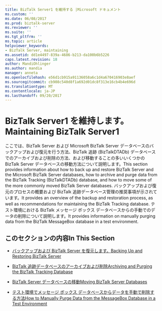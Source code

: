 ```yaml
---
title: BizTalk Server1 を維持する |Microsoft ドキュメント
ms.custom: ''
ms.date: 06/08/2017
ms.prod: biztalk-server
ms.reviewer: ''
ms.suite: ''
ms.tgt_pltfrm: ''
ms.topic: article
helpviewer_keywords:
- BizTalk Server, maintaining
ms.assetid: dd1e4497-839a-4686-b213-da100b6b5226
caps.latest.revision: 18
author: MandiOhlinger
ms.author: mandia
manager: anneta
ms.openlocfilehash: e56d1cb915a91136058a6c1d4a670416903e8aef
ms.sourcegitcommit: cb908c540d8f1a692d01dc8f313e16cb4b4e696d
ms.translationtype: MT
ms.contentlocale: ja-JP
ms.lasthandoff: 09/20/2017
---
```

# <a name="maintaining-biztalk-server1"></a><span data-ttu-id="8225a-102">BizTalk Server1 を維持します。</span><span class="sxs-lookup"><span data-stu-id="8225a-102">Maintaining BizTalk Server1</span></span>
<span data-ttu-id="8225a-103">ここでは、BizTalk Server および Microsoft BizTalk Server データベースのバックアップおよび復元を行う方法、BizTalk 追跡 (BizTalkDTADb) データベースでのアーカイブおよび削除の方法、および移動することの多いいくつかの BizTalk Server データベースの移動方法について説明します。</span><span class="sxs-lookup"><span data-stu-id="8225a-103">This section provides information about how to back up and restore BizTalk Server and the Microsoft BizTalk Server databases, how to archive and purge data from the BizTalk Tracking (BizTalkDTADb) database, and how to move some of the more commonly moved BizTalk Server databases.</span></span> <span data-ttu-id="8225a-104">バックアップおよび復元のプロセスの概要および BizTalk 追跡データベース管理の推奨事項が示されています。</span><span class="sxs-lookup"><span data-stu-id="8225a-104">It provides an overview of the backup and restoration process, as well as recommendations for maintaining the BizTalk Tracking database.</span></span> <span data-ttu-id="8225a-105">テスト環境における BizTalk メッセージ ボックス データベースからの手動でのデータの削除について説明します。</span><span class="sxs-lookup"><span data-stu-id="8225a-105">It provides information on manually purging data from the BizTalk MessageBox database in a test environment.</span></span>  
  
## <a name="in-this-section"></a><span data-ttu-id="8225a-106">このセクションの内容</span><span class="sxs-lookup"><span data-stu-id="8225a-106">In This Section</span></span>  
  
-   [<span data-ttu-id="8225a-107">バックアップおよび BizTalk Server を復元します。</span><span class="sxs-lookup"><span data-stu-id="8225a-107">Backing Up and Restoring BizTalk Server</span></span>](../core/backing-up-and-restoring-biztalk-server.md)  
  
-   [<span data-ttu-id="8225a-108">BizTalk 追跡データベースのアーカイブおよび削除</span><span class="sxs-lookup"><span data-stu-id="8225a-108">Archiving and Purging the BizTalk Tracking Database</span></span>](../core/archiving-and-purging-the-biztalk-tracking-database.md)  
  
-   [<span data-ttu-id="8225a-109">BizTalk Server データベースの移動</span><span class="sxs-lookup"><span data-stu-id="8225a-109">Moving BizTalk Server Databases</span></span>](../core/moving-biztalk-server-databases.md)  
  
-   [<span data-ttu-id="8225a-110">テスト環境でメッセージ ボックス データベースからデータを手動で削除する方法</span><span class="sxs-lookup"><span data-stu-id="8225a-110">How to Manually Purge Data from the MessageBox Database in a Test Environment</span></span>](../core/how-to-manually-purge-data-from-the-messagebox-database-in-a-test-environment.md)